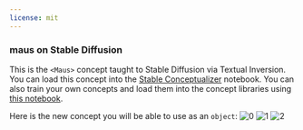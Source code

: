 ```yaml
---
license: mit
---
```

### maus on Stable Diffusion
This is the `<Maus>` concept taught to Stable Diffusion via Textual Inversion. You can load this concept into the [Stable Conceptualizer](https://colab.research.google.com/github/huggingface/notebooks/blob/main/diffusers/stable_conceptualizer_inference.ipynb) notebook. You can also train your own concepts and load them into the concept libraries using [this notebook](https://colab.research.google.com/github/huggingface/notebooks/blob/main/diffusers/sd_textual_inversion_training.ipynb).

Here is the new concept you will be able to use as an `object`:
![<Maus> 0](https://huggingface.co/sd-concepts-library/maus/resolve/main/concept_images/0.jpeg)
![<Maus> 1](https://huggingface.co/sd-concepts-library/maus/resolve/main/concept_images/2.jpeg)
![<Maus> 2](https://huggingface.co/sd-concepts-library/maus/resolve/main/concept_images/1.jpeg)

